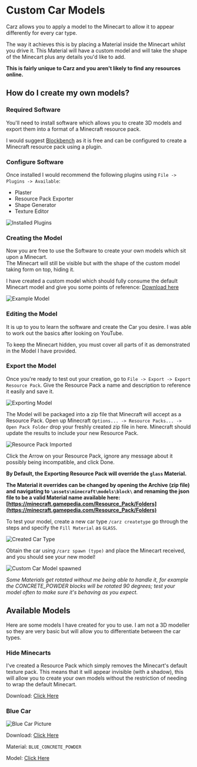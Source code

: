 Custom Car Models
======

Carz allows you to apply a model to the Minecart to allow it to appear differently for every car type.

The way it achieves this is by placing a Material inside the Minecart whilst you drive it. This Material will have a custom model and will take the shape of the Minecart plus any details you'd like to add.

**This is fairly unique to Carz and you aren't likely to find any resources online.**

## How do I create my own models?

### Required Software

You'll need to install software which allows you to create 3D models and export them into a format of a Minecraft resource pack.

I would suggest [Blockbench](https://blockbench.net/) as it is free and can be configured to create a Minecraft resource pack using a plugin.

### Configure Software

Once installed I would recommend the following plugins using `File -> Plugins -> Available`:

- Plaster
- Resource Pack Exporter
- Shape Generator
- Texture Editor

![Installed Plugins](https://i.imgur.com/Lu1LI7k.png "Installed Plugins")

### Creating the Model

Now you are free to use the Software to create your own models which sit upon a Minecart.  
The Minecart will still be visible but with the shape of the custom model taking form on top, hiding it.

I have created a custom model which should fully consume the default Minecart model and give you some points of reference: [Download here](https://a5h73y.github.io/Carz/files/Minecart.bbmodel)

![Example Model](https://i.imgur.com/BBwWZ0Y.png "Example Model")

### Editing the Model

It is up to you to learn the software and create the Car you desire. I was able to work out the basics after looking on YouTube.

To keep the Minecart hidden, you must cover all parts of it as demonstrated in the Model I have provided.

### Export the Model

Once you're ready to test out your creation, go to `File -> Export -> Export Resource Pack`. Give the Resource Pack a name and description to reference it easily and save it.

![Exporting Model](https://i.imgur.com/5iw9wlm.png "Exporting Model")

The Model will be packaged into a zip file that Minecraft will accept as a Resource Pack. 
Open up Minecraft `Options... -> Resource Packs... -> Open Pack Folder` drop your freshly created zip file in here. Minecraft should update the results to include your new Resource Pack.

![Resource Pack Imported](https://i.imgur.com/0LLZBbG.png "Resource Pack Imported")

Click the Arrow on your Resource Pack, ignore any message about it possibly being incompatible, and click Done.

**By Default, the Exporting Resource Pack will override the `glass` Material.**

**The Material it overrides can be changed by opening the Archive (zip file) and navigating to `\assets\minecraft\models\block\` and renaming the json file to be a valid Material name available here: [https://minecraft.gamepedia.com/Resource_Pack/Folders](https://minecraft.gamepedia.com/Resource_Pack/Folders)**

To test your model, create a new car type `/carz createtype` go through the steps and specify the `Fill Material` as `GLASS`. 

![Created Car Type](https://i.imgur.com/FJHwDiV.png "Created Car Type")

Obtain the car using `/carz spawn (type)` and place the Minecart received, and you should see your new model! 

![Custom Car Model spawned](https://i.imgur.com/BVbMQG0.png "Custom Car Model spawned")

*Some Materials get rotated without me being able to handle it, for example the CONCRETE_POWDER blocks will be rotated 90 degrees; test your model often to make sure it's behaving as you expect.*

## Available Models

Here are some models I have created for you to use. I am not a 3D modeller so they are very basic but will allow you to differentiate between the car types.

### Hide Minecarts

I've created a Resource Pack which simply removes the Minecart's default texture pack. This means that it will appear invisible (with a shadow), this will allow you to create your own models without the restriction of needing to wrap the default Minecart.

Download: [Click Here](https://a5h73y.github.io/Carz/files/resource-packs/HideMinecart.zip)

### Blue Car

![Blue Car Picture](https://i.imgur.com/dUpf5D1.png "Blue Car Picture")

Download: [Click Here](https://a5h73y.github.io/Carz/files/resource-packs/BlueCar.zip)

Material: `BLUE_CONCRETE_POWDER`

Model: [Click Here](https://a5h73y.github.io/Carz/files/resource-packs/BlueCar.bbmodel)